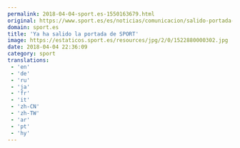 ```yaml
---
permalink: 2018-04-04-sport.es-1550163679.html
original: https://www.sport.es/es/noticias/comunicacion/salido-portada-sport-6735543?utm_source=rss-noticias&utm_medium=feed&utm_campaign=comunicacion
domain: sport.es
title: 'Ya ha salido la portada de SPORT'
image: https://estaticos.sport.es/resources/jpg/2/0/1522880000302.jpg
date: 2018-04-04 22:36:09
category: sport
translations: 
 - 'en'
 - 'de'
 - 'ru'
 - 'ja'
 - 'fr'
 - 'it'
 - 'zh-CN'
 - 'zh-TW'
 - 'ar'
 - 'pt'
 - 'hy'
---
```


